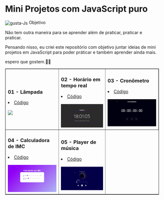 # Mini Projetos com JavaScript puro
  <img align="center" alt="gusta-Js" src="https://img.shields.io/badge/JavaScript-F7DF1E?style=for-the-badge&logo=javascript&logoColor=black">
  Objetivo

<p>Não tem outra maneira para se aprender além de praticar, praticar e praticar.</p>

<p>Pensando nisso, eu criei este repositório com objetivo juntar ideias de mini projetos em JavaScript para poder práticar e também aprender ainda mais.</p>
<p>espero que gostem.👨‍💻</p>

<table border="1">
  <tr>
    <td>
        <h3>01 - Lâmpada</h3>
        <li><a href="https://github.com/nomegustaa/Desenvolvimento-Js/tree/main/01%20-%20L%C3%A2mpada"> Código</a></li><br>
        <a href="https://github.com/nomegustaa/Desenvolvimento-Js/blob/main/img/L%C3%A2mpada-.gif"><img src="./img/Lâmpada-.gif" width="250px"></a>
    </td>
    <td>
        <h3>02 - Horário em tempo real</h3>
        <li><a href="https://github.com/nomegustaa/Desenvolvimento-Js/tree/main/02%20-%20Hor%C3%A1rio"> Código</a></li><br>
        <a href="https://github.com/nomegustaa/Desenvolvimento-Js/blob/main/img/Rel%C3%B3gio.gif"><img src="./img/Relógio.gif" width="250px"></a>
    </td>
       <td>
        <h3>03 - Cronômetro</h3>
        <li><a href="https://github.com/nomegustaa/Desenvolvimento-Js/tree/main/03%20-%20Cron%C3%B4metro"> Código</a></li><br>
        <a href="https://github.com/nomegustaa/Desenvolvimento-Js/blob/main/img/Cron%C3%B4metro.gif"><img src="./img/Cronômetro.gif" width="250px"></a>
      </td>
  </tr>
  <tr>
    <td>
      <h3>04 - Calculadora de IMC</h3>
      <li><a href="https://github.com/nomegustaa/Desenvolvimento-Js/tree/main/04%20-%20Calculando%20o%20imc"> Código</a></li><br>
      <a href="https://github.com/nomegustaa/Desenvolvimento-Js/blob/main/img/Calculadora-de-imc.gif"><img src="./img/Calculadora-de-imc.gif" width="250px"></a>
    </td>
    <td>
      <h3>05 - Player de música</h3>
      <li><a href="https://github.com/nomegustaa/Desenvolvimento-Js/tree/main/05%20-%20PlayM%C3%BAsic">Código</a> </li><br>
      <a href="https://github.com/nomegustaa/Desenvolvimento-Js/blob/main/img/GustaMusic.gif"> <img src="./img/GustaMusic.gif" width="250px"></a>
    </td>
  </tr>
  
</table>

 ##
